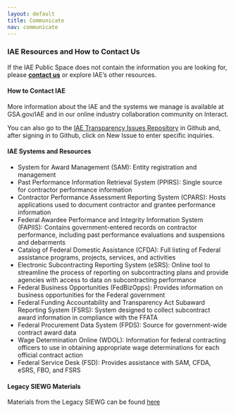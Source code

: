 ```yaml
---
layout: default
title: Communicate
nav: communicate
---
```


### IAE Resources and How to Contact Us

If the IAE Public Space does not contain the information you are looking for, please <a href="mailto:IAE-Transparency@gsa.gov">__contact us__</a> or explore IAE’s other resources.

#### How to Contact IAE

More information about the IAE and the systems we manage is available at GSA.gov/IAE and in our online industry collaboration community on Interact. 

You can also go to the [IAE Transparency Issues Repository](https://github.com/GSA/IAE-Architecture/issues) in Github and, after signing in to Github, click on New Issue to enter specific inquiries.

#### IAE Systems and Resources

 - System for Award Management (SAM): Entity registration and management
 - Past Performance Information Retrieval System (PPIRS): Single source for contractor performance information
 - Contractor Performance Assessment Reporting System (CPARS): Hosts applications used to document contractor and grantee performance information
 - Federal Awardee Performance and Integrity Information System (FAPIIS): Contains government-entered records on contractor performance, including past performance evaluations and suspensions and debarments
 - Catalog of Federal Domestic Assistance (CFDA): Full listing of Federal assistance programs, projects, services, and activities
 - Electronic Subcontracting Reporting System (eSRS): Online tool to streamline the process of reporting on subcontracting plans and provide agencies with access to data on subcontracting performance
 - Federal Business Opportunities (FedBizOpps): Provides information on business opportunities for the Federal government
 - Federal Funding Accountability and Transparency Act Subaward Reporting System (FSRS): System designed to collect subcontract award information in compliance with the FFATA
 - Federal Procurement Data System (FPDS): Source for government-wide contract award data
 - Wage Determination Online (WDOL): Information for federal contracting officers to use in obtaining appropriate wage determinations for each official contract action
 - Federal Service Desk (FSD): Provides assistance with SAM, CFDA, eSRS, FBO, and FSRS

#### Legacy SIEWG Materials

Materials from the Legacy SIEWG can be found [here](https://github.com/GSA/IAE-Architecture/tree/master/as-is/tech-docs)

